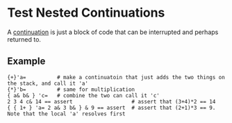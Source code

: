 # Test Nested Continuations
A [continuation](https://en.wikipedia.org/wiki/Continuation) is just a block of code that can be interrupted and perhaps returned to.

## Example
```pi
{+}'a=          # make a continuatoin that just adds the two things on the stack, and call it 'a'
{*}'b=          # same for multiplication
{ a& b& } 'c=   # combine the two can call it 'c'
2 3 4 c& 14 == assert                   # assert that (3+4)*2 == 14
{ { 1+ } 'a= 2 a& 3 b& } & 9 == assert  # assert that (2+1)*3 == 9. Note that the local 'a' resolves first
```

